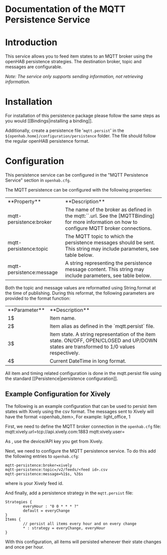 # Documentation of the MQTT Persistence Service

# Introduction

This service allows you to feed item states to an MQTT broker using the openHAB persistence strategies.
The destination broker, topic and messages are configurable.

*Note: The service only supports sending information, not retrieving information.*

# Installation

For installation of this persistence package please follow the same steps as you would [[Bindings|installing a binding]].

Additionally, create a persistence file '`mqtt.persist`' in the `${openhab.home}/configuration/persistence` folder.
The file should follow the regular openHAB persistence format.

# Configuration

This persistence service can be configured in the "MQTT Persistence Service" section in `openhab.cfg`.

The MQTT persistence can be configured with the following properties:

<table>
  <tr><td>**Property**</td><td>**Description**</td></tr>
  <tr><td>mqtt-persistence:broker</td><td>The name of the broker as defined in the mqtt:`<broker>`.url.  See the [MQTTBinding] for more information on how to configure MQTT broker connections.</td></tr>
  <tr><td>mqtt-persistence:topic</td><td>The MQTT topic to which the persistence messages should be sent. This string may include parameters, see table below.</td></tr>
  <tr><td>mqtt-persistence:message</td><td>A string representing the persistence message content. This string may include parameters, see table below.</td></tr>
</table>

Both the topic and message values are reformatted using String.format at the time of publishing.  During this reformat, the following parameters are provided to the format function:

<table>
  <tr><td>**Parameter**</td><td>**Description**</td></tr>
  <tr><td>1$</td><td>Item name.</td></tr>
  <tr><td>2$</td><td>Item alias as defined in the `mqtt.persist` file.</td></tr>
  <tr><td>3$</td><td>Item state. A string representation of the item state. ON/OFF, OPEN/CLOSED and UP/DOWN states are transformed to 1/0 values respectively.</td></tr>
  <tr><td>4$</td><td>Current DateTime in long format.</td></tr>
</table>


All item and timing related configuration is done in the mqtt.persist file using the standard [[Persistence|persistence configuration]].


## Example Configuration for Xively

The following is an example configuration that can be used to persist item states with Xively using the csv format. 
The messages sent to Xively will have the format 
    <openhab_item>, <item state>
For example:
    light_office, 1

First, we need to define the MQTT broker connection in the `openhab.cfg` file:
    mqtt:xively.url=tcp://api.xively.com:1883
    mqtt:xively.user=<device key>

As <device key>, use the device/API key you get from Xively.

Next, we need to configure the MQTT persistence service. To do this add the following entries to `openhab.cfg`:

    mqtt-persistence:broker=xively
    mqtt-persistence:topic=/v2/feeds/<feed id>.csv
    mqtt-persistence:message=%1$s, %3$s
where <feed id> is your Xively feed id.

And finally, add a persistence strategy in the `mqtt.persist` file:

    Strategies {
            everyHour : "0 0 * * * ?"
            default = everyChange
    }
    Items {
            // persist all items every hour and on every change
            * : strategy = everyChange, everyHour
    }

With this configuration, all items will persisted whenever their state changes and once per hour.